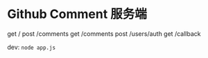 # Github Comment 服务端

get /
post /comments
get /comments
post /users/auth
get /callback

dev: `node app.js`
